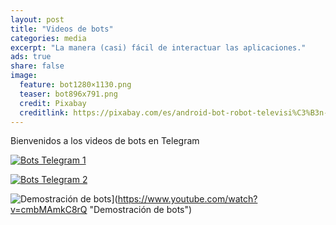 ```yaml
---
layout: post
title: "Videos de bots"
categories: media
excerpt: "La manera (casi) fácil de interactuar las aplicaciones."
ads: true
share: false
image:
  feature: bot1280×1130.png
  teaser: bot896x791.png
  credit: Pixabay
  creditlink: https://pixabay.com/es/android-bot-robot-televisi%C3%B3n-feliz-161184/
---
```


Bienvenidos a los videos de bots en Telegram

[![Bots Telegram 1](http://img.youtube.com/vi/CpdPN_RpCyA/0.jpg)](https://www.youtube.com/watch?v=CpdPN_RpCyA "Bots Telegram")

[![Bots Telegram 2](http://img.youtube.com/vi/-NxJco4hKjU/0.jpg)](https://www.youtube.com/watch?v=-NxJco4hKjU "Bots Telegram")

![Demostración de bots](http://img.youtube.com/vi/cmbMAmkC8rQ/0.jpg)](https://www.youtube.com/watch?v=cmbMAmkC8rQ "Demostración de bots")

